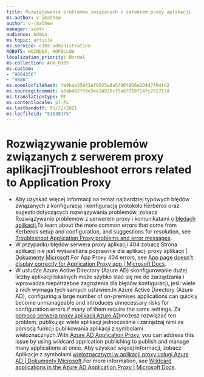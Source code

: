```yaml
---
title: Rozwiązywanie problemów związanych z serwerem proxy aplikacji
ms.author: v-jmathew
author: v-jmathew
manager: scotv
audience: Admin
ms.topic: article
ms.service: o365-administration
ROBOTS: NOINDEX, NOFOLLOW
localization_priority: Normal
ms.collection: Adm_O365
ms.custom:
- "9004356"
- "9686"
ms.openlocfilehash: fe0bae35942af9925e8a5f90f966e204d7f84fd2
ms.sourcegitcommit: a6ab402f59e5ee1492bcf5ab7f18714fc251717d
ms.translationtype: MT
ms.contentlocale: pl-PL
ms.lasthandoff: 03/22/2021
ms.locfileid: "51038175"
---
```

# <a name="troubleshoot-errors-related-to-application-proxy"></a><span data-ttu-id="8f9f9-102">Rozwiązywanie problemów związanych z serwerem proxy aplikacji</span><span class="sxs-lookup"><span data-stu-id="8f9f9-102">Troubleshoot errors related to Application Proxy</span></span>

- <span data-ttu-id="8f9f9-103">Aby uzyskać więcej informacji na temat najbardziej typowych błędów związanych z konfiguracją i konfiguracją protokołu Kerberos oraz sugestii dotyczących rozwiązywania problemów, zobacz Rozwiązywanie problemów z serwerem proxy i komunikatami o [błędach aplikacji.](https://docs.microsoft.com/azure/active-directory/manage-apps/application-proxy-troubleshoot#kerberos-errors)</span><span class="sxs-lookup"><span data-stu-id="8f9f9-103">To learn about the more common errors that come from Kerberos setup and configuration, and suggestions for resolution, see [Troubleshoot Application Proxy problems and error messages](https://docs.microsoft.com/azure/active-directory/manage-apps/application-proxy-troubleshoot#kerberos-errors).</span></span>
- <span data-ttu-id="8f9f9-104">W przypadku błędów serwera proxy aplikacji 404 zobacz Strona aplikacji nie jest wyświetlana poprawnie dla aplikacji proxy aplikacji [| Dokumenty Microsoft](https://docs.microsoft.com/azure/active-directory/manage-apps/application-proxy-page-appearance-broken-problem).</span><span class="sxs-lookup"><span data-stu-id="8f9f9-104">For App Proxy 404 errors, see [App page doesn't display correctly for Application Proxy app | Microsoft Docs](https://docs.microsoft.com/azure/active-directory/manage-apps/application-proxy-page-appearance-broken-problem).</span></span>
- <span data-ttu-id="8f9f9-105">W usłudze Azure Active Directory (Azure AD) skonfigurowanie dużej liczby aplikacji lokalnych może szybko stać się nie do zarządzania i wprowadza niepotrzebne zagrożenia dla błędów konfiguracji, jeśli wiele z nich wymaga tych samych ustawień.</span><span class="sxs-lookup"><span data-stu-id="8f9f9-105">In Azure Active Directory (Azure AD), configuring a large number of on-premises applications can quickly become unmanageable and introduces unnecessary risks for configuration errors if many of them require the same settings.</span></span> <span data-ttu-id="8f9f9-106">Za [pomocą serwera proxy aplikacji Azure AD](https://docs.microsoft.com/azure/active-directory/manage-apps/application-proxy)możesz rozwiązać ten problem, publikując wiele aplikacji jednocześnie i zarządzaj nimi za pomocą funkcji publikowania aplikacji z symbolami wieloznacznych.</span><span class="sxs-lookup"><span data-stu-id="8f9f9-106">With [Azure AD Application Proxy](https://docs.microsoft.com/azure/active-directory/manage-apps/application-proxy), you can address this issue by using wildcard application publishing to publish and manage many applications at once.</span></span> <span data-ttu-id="8f9f9-107">Aby uzyskać więcej informacji, zobacz Aplikacje z symbolami [wieloznacznymi w aplikacji proxy usługi Azure AD | Dokumenty Microsoft](https://docs.microsoft.com/azure/active-directory/manage-apps/application-proxy-wildcard).</span><span class="sxs-lookup"><span data-stu-id="8f9f9-107">For more information, see [Wildcard applications in the Azure AD Application Proxy | Microsoft Docs](https://docs.microsoft.com/azure/active-directory/manage-apps/application-proxy-wildcard).</span></span>
